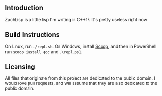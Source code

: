 ## Introduction

ZachLisp is a little lisp I'm writing in C++17. It's pretty useless right now.

## Build Instructions

On Linux, run `./repl.sh`. On Windows, install [Scoop](https://scoop.sh), and then in PowerShell run `scoop install gcc` and `.\repl.ps1`.

## Licensing

All files that originate from this project are dedicated to the public domain. I would love pull requests, and will assume that they are also dedicated to the public domain.
